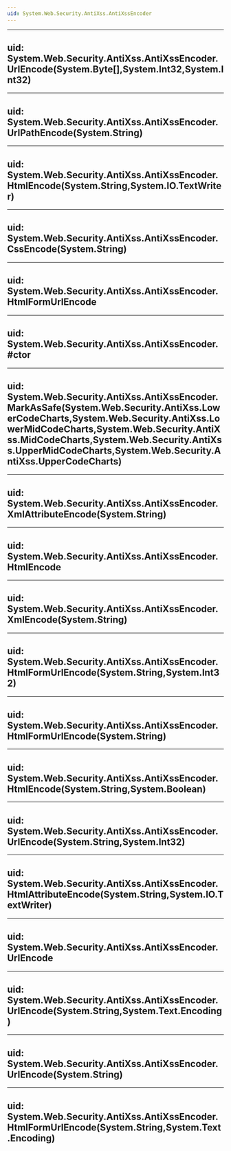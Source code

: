 ```yaml
---
uid: System.Web.Security.AntiXss.AntiXssEncoder
---
```


---
uid: System.Web.Security.AntiXss.AntiXssEncoder.UrlEncode(System.Byte[],System.Int32,System.Int32)
---

---
uid: System.Web.Security.AntiXss.AntiXssEncoder.UrlPathEncode(System.String)
---

---
uid: System.Web.Security.AntiXss.AntiXssEncoder.HtmlEncode(System.String,System.IO.TextWriter)
---

---
uid: System.Web.Security.AntiXss.AntiXssEncoder.CssEncode(System.String)
---

---
uid: System.Web.Security.AntiXss.AntiXssEncoder.HtmlFormUrlEncode
---

---
uid: System.Web.Security.AntiXss.AntiXssEncoder.#ctor
---

---
uid: System.Web.Security.AntiXss.AntiXssEncoder.MarkAsSafe(System.Web.Security.AntiXss.LowerCodeCharts,System.Web.Security.AntiXss.LowerMidCodeCharts,System.Web.Security.AntiXss.MidCodeCharts,System.Web.Security.AntiXss.UpperMidCodeCharts,System.Web.Security.AntiXss.UpperCodeCharts)
---

---
uid: System.Web.Security.AntiXss.AntiXssEncoder.XmlAttributeEncode(System.String)
---

---
uid: System.Web.Security.AntiXss.AntiXssEncoder.HtmlEncode
---

---
uid: System.Web.Security.AntiXss.AntiXssEncoder.XmlEncode(System.String)
---

---
uid: System.Web.Security.AntiXss.AntiXssEncoder.HtmlFormUrlEncode(System.String,System.Int32)
---

---
uid: System.Web.Security.AntiXss.AntiXssEncoder.HtmlFormUrlEncode(System.String)
---

---
uid: System.Web.Security.AntiXss.AntiXssEncoder.HtmlEncode(System.String,System.Boolean)
---

---
uid: System.Web.Security.AntiXss.AntiXssEncoder.UrlEncode(System.String,System.Int32)
---

---
uid: System.Web.Security.AntiXss.AntiXssEncoder.HtmlAttributeEncode(System.String,System.IO.TextWriter)
---

---
uid: System.Web.Security.AntiXss.AntiXssEncoder.UrlEncode
---

---
uid: System.Web.Security.AntiXss.AntiXssEncoder.UrlEncode(System.String,System.Text.Encoding)
---

---
uid: System.Web.Security.AntiXss.AntiXssEncoder.UrlEncode(System.String)
---

---
uid: System.Web.Security.AntiXss.AntiXssEncoder.HtmlFormUrlEncode(System.String,System.Text.Encoding)
---
